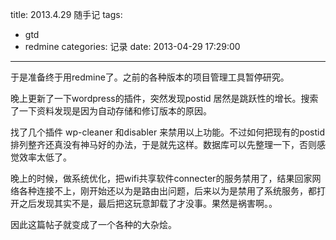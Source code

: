 title: 2013.4.29 随手记
tags: 
- gtd
- redmine
categories: 记录
date: 2013-04-29 17:29:00
---

于是准备终于用redmine了。之前的各种版本的项目管理工具暂停研究。

晚上更新了一下wordpress的插件，突然发现postid 居然是跳跃性的增长。搜索了一下资料发现是因为自动存储和修订版本的原因。

找了几个插件 wp-cleaner 和disabler 来禁用以上功能。不过如何把现有的postid 排列整齐还真没有神马好的办法，于是就先这样。数据库可以先整理一下，否则感觉效率太低了。

晚上的时候，做系统优化，把wifi共享软件connecter的服务禁用了，结果回家网络各种连接不上，刚开始还以为是路由出问题，后来以为是禁用了系统服务，都打开之后发现其实不是，最后把这玩意卸载了才没事。果然是祸害啊。。

因此这篇帖子就变成了一个各种的大杂烩。